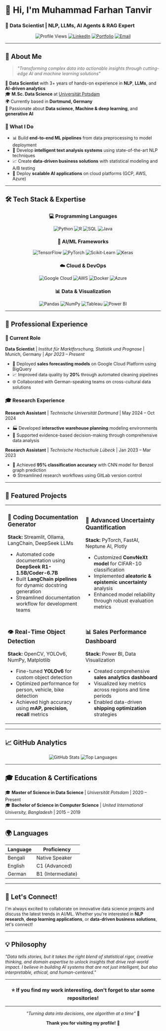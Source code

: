 # 👋 Hi, I'm Muhammad Farhan Tanvir
### 🚀 Data Scientist | NLP, LLMs, AI Agents & RAG Expert 

<div align="center">
  
![Profile Views](https://komarev.com/ghpvc/?username=muhammadfarhantanvir&color=blue)
[![LinkedIn](https://img.shields.io/badge/LinkedIn-0077B5?style=for-the-badge&logo=linkedin&logoColor=white)](https://www.linkedin.com/in/muhammad-farhan-tanvir)
[![Portfolio](https://img.shields.io/badge/Portfolio-FF5722?style=for-the-badge&logo=todoist&logoColor=white)](https://farhan-ai-insights.lovable.app)
[![Email](https://img.shields.io/badge/Email-D14836?style=for-the-badge&logo=gmail&logoColor=white)](mailto:tanvirf07@gmail.com)

</div>

---

## 🚀 About Me

> *"Transforming complex data into actionable insights through cutting-edge AI and machine learning solutions"*

🔬 **Data Scientist** with 3+ years of hands-on experience in **NLP**, **LLMs**, and **AI-driven analytics**  
🎓 **M.Sc. Data Science** at [Universität Potsdam](https://www.uni-potsdam.de/de/)  
🌍 Currently based in **Dortmund, Germany**  
🧠 Passionate about **Data science**, **Machine & deep learning**, and **generative AI**  

### 🎯 What I Do
- 📊 Build **end-to-end ML pipelines** from data preprocessing to model deployment
- 🤖 Develop **intelligent text analysis systems** using state-of-the-art NLP techniques
- 📈 Create **data-driven business solutions** with statistical modeling and A/B testing
- 🚀 Deploy **scalable AI applications** on cloud platforms (GCP, AWS, Azure)

---

## 🛠️ Tech Stack & Expertise

<div align="center">

### 💻 Programming Languages
![Python](https://img.shields.io/badge/Python-3776AB?style=for-the-badge&logo=python&logoColor=white)
![R](https://img.shields.io/badge/R-276DC3?style=for-the-badge&logo=r&logoColor=white)
![SQL](https://img.shields.io/badge/SQL-4479A1?style=for-the-badge&logo=mysql&logoColor=white)
![Java](https://img.shields.io/badge/Java-ED8B00?style=for-the-badge&logo=java&logoColor=white)

### 🤖 AI/ML Frameworks
![TensorFlow](https://img.shields.io/badge/TensorFlow-FF6F00?style=for-the-badge&logo=tensorflow&logoColor=white)
![PyTorch](https://img.shields.io/badge/PyTorch-EE4C2C?style=for-the-badge&logo=pytorch&logoColor=white)
![Scikit-Learn](https://img.shields.io/badge/scikit--learn-F7931E?style=for-the-badge&logo=scikit-learn&logoColor=white)
![Keras](https://img.shields.io/badge/Keras-D00000?style=for-the-badge&logo=keras&logoColor=white)

### ☁️ Cloud & DevOps
![Google Cloud](https://img.shields.io/badge/Google_Cloud-4285F4?style=for-the-badge&logo=google-cloud&logoColor=white)
![AWS](https://img.shields.io/badge/Amazon_AWS-232F3E?style=for-the-badge&logo=amazon-aws&logoColor=white)
![Docker](https://img.shields.io/badge/Docker-2496ED?style=for-the-badge&logo=docker&logoColor=white)
![Azure](https://img.shields.io/badge/Microsoft_Azure-0089D0?style=for-the-badge&logo=microsoft-azure&logoColor=white)

### 📊 Data & Visualization
![Pandas](https://img.shields.io/badge/Pandas-150458?style=for-the-badge&logo=pandas&logoColor=white)
![NumPy](https://img.shields.io/badge/NumPy-013243?style=for-the-badge&logo=numpy&logoColor=white)
![Tableau](https://img.shields.io/badge/Tableau-E97627?style=for-the-badge&logo=tableau&logoColor=white)
![Power BI](https://img.shields.io/badge/Power_BI-F2C811?style=for-the-badge&logo=power-bi&logoColor=black)

</div>

---

## 💼 Professional Experience

### 🏢 Current Role
**Data Scientist** | *Institut für Marktforschung, Statistik und Prognose* | Munich, Germany | *Apr 2023 – Present*

- 🚀 Deployed **sales forecasting models** on Google Cloud Platform using BigQuery
- 📈 Improved data quality by **20%** through automated cleaning pipelines
- 🌐 Collaborated with German-speaking teams on cross-cultural data solutions

### 🎓 Research Experience
**Research Assistant** | *Technische Universität Dortmund* | May 2024 – Oct 2024
- 🏭 Developed **interactive warehouse planning** modeling environments
- 🔬 Supported evidence-based decision-making through comprehensive data analysis

**Research Assistant** | *Technische Hochschule Lübeck* | Jan 2023 – Mar 2023
- 🧠 Achieved **95% classification accuracy** with CNN model for Benzol graph prediction
- ⚙️ Streamlined research workflows using GitLab version control

---

## 🌟 Featured Projects

<table>
<tr>
<td width="50%">

### 🤖 Coding Documentation Generator
**Stack:** Streamlit, Ollama, LangChain, DeepSeek LLMs
- Automated code documentation using **DeepSeek R1-1.5B/Coder-6.7B**
- Built **LangChain pipelines** for dynamic docstring generation
- Streamlined documentation workflow for development teams

</td>
<td width="50%">

### 🎯 Advanced Uncertainty Quantification
**Stack:** PyTorch, FastAI, Neptune AI, Plotly
- Customized **ConvNeXt model** for CIFAR-10 classification
- Implemented **aleatoric & epistemic uncertainty** analysis
- Enhanced model reliability through robust evaluation metrics

</td>
</tr>
<tr>
<td width="50%">

### 👁️ Real-Time Object Detection
**Stack:** OpenCV, YOLOv6, NumPy, Matplotlib
- Fine-tuned **YOLOv6** for custom object detection
- Optimized performance for person, vehicle, bike detection
- Achieved high accuracy using **mAP, precision, recall** metrics

</td>
<td width="50%">

### 📊 Sales Performance Dashboard
**Stack:** Power BI, Data Visualization
- Created comprehensive **sales analytics dashboard**
- Visualized key metrics across regions and time periods
- Enabled data-driven **shipping optimization** strategies

</td>
</tr>
</table>

---

## 📈 GitHub Analytics

<div align="center">
  
![GitHub Stats](https://github-readme-stats.vercel.app/api?username=muhammadfarhantanvir&show_icons=true&theme=tokyonight&count_private=true)
![Top Languages](https://github-readme-stats.vercel.app/api/top-langs/?username=muhammadfarhantanvir&layout=compact&theme=tokyonight)

</div>

---

## 🎓 Education & Certifications

🎓 **Master of Science in Data Science** | *Universität Potsdam* | 2020 – Present  
🎓 **Bachelor of Science in Computer Science** | *United International University, Bangladesh* | 2015 – 2019

---

## 🌍 Languages

| Language | Proficiency |
|----------|-------------|
| Bengali | Native Speaker |
| English | C1 (Advanced) |
| German | B1 (Intermediate) |

---

## 🤝 Let's Connect!

I'm always excited to collaborate on innovative data science projects and discuss the latest trends in AI/ML. Whether you're interested in **NLP research**, **deep learning applications**, or **data-driven business solutions**, let's connect!


---

## 💡 Philosophy

*"Data tells stories, but it takes the right blend of statistical rigor, creative thinking, and domain expertise to unlock insights that drive real-world impact. I believe in building AI systems that are not just intelligent, but also interpretable, ethical, and human-centered."*

---

<div align="center">
  
### ⭐ If you find my work interesting, don't forget to star some repositories!

</div>

---

<div align="center">
  
*"Turning data into decisions, one algorithm at a time"* 🚀

**Thank you for visiting my profile!** 🌟

</div>
